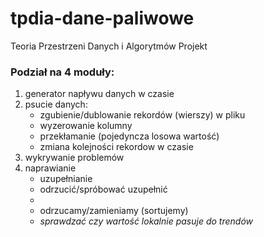 # tpdia-dane-paliwowe
Teoria Przestrzeni Danych i Algorytmów Projekt
### Podział na 4 moduły:
1. generator napływu danych w czasie
2. psucie danych:
    * zgubienie/dublowanie rekordów (wierszy) w pliku 
    * wyzerowanie kolumny
    * przekłamanie (pojedyncza losowa wartość)
    * zmiana kolejności rekordow w czasie
3. wykrywanie problemów
4. naprawianie
    * uzupełnianie
    * odrzucić/spróbować uzupełnić
    *
    * odrzucamy/zamieniamy (sortujemy)
    * *sprawdzać czy wartość lokalnie pasuje do trendów*

  

